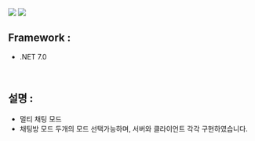 <img src="https://img.shields.io/badge/csharp-239120?style=for-the-badge&logo=CSharp&logoColor=white"> 

<img src="https://capsule-render.vercel.app/api?type=waving&color=auto&height=200&section=header&text=Csharp_ConsoleChatting&fontSize=40" />

## Framework : 
- .NET 7.0
<br>

## 설명 :
- 멀티 채팅 모드
- 채팅방 모드
두개의 모드 선택가능하며, 서버와 클라이언트 각각 구현하였습니다.
